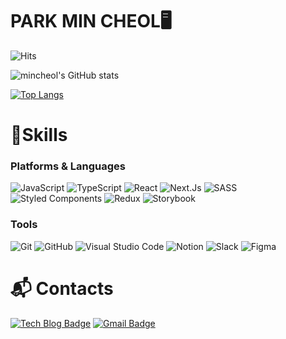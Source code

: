 # PARK MIN CHEOL🖥

![Hits](https://hits.seeyoufarm.com/api/count/incr/badge.svg?url=https%3A%2F%2Fgithub.com%2FLow-ProFiles&count_bg=%23000000&title_bg=%23000000&icon=&icon_color=%23E7E7E7&title=hits&edge_flat=false)

<div align="justify">
  
![mincheol's GitHub stats](https://github-readme-stats.vercel.app/api?username=Low-ProFiles&show_icons=true)

[![Top Langs](https://github-readme-stats.vercel.app/api/top-langs/?username=Low-ProFiles&layout=compact)](https://github.com/anuraghazra/github-readme-stats)
</div>

# 💪Skills
### Platforms & Languages
![JavaScript](https://img.shields.io/badge/JavaScript-F7DF1E.svg?&style=for-the-badge&logo=JavaScript&logoColor=black)
![TypeScript](https://img.shields.io/badge/TypeScript-3178C6.svg?&style=for-the-badge&logo=TypeScript&logoColor=white)
![React](https://img.shields.io/badge/React-61DAFB.svg?&style=for-the-badge&logo=React&logoColor=black)
![Next.Js](https://img.shields.io/badge/Next.Js-000000.svg?&style=for-the-badge&logo=Next.Js&logoColor=white)
![SASS](https://img.shields.io/badge/SASS-cc6699.svg?&style=for-the-badge&logo=sass&logoColor=white)
![Styled Components](https://img.shields.io/badge/Styledcomponents-DB7093.svg?&style=for-the-badge&logo=styled-components&logoColor=white)
![Redux](https://img.shields.io/badge/Redux-764ABC.svg?&style=for-the-badge&logo=Redux&logoColor=white)
![Storybook](https://img.shields.io/badge/Storybook-FF4785.svg?&style=for-the-badge&logo=Storybook&logoColor=white)


### Tools
![Git](https://img.shields.io/badge/Git-F05032.svg?&style=for-the-badge&logo=Git&logoColor=white)
![GitHub](https://img.shields.io/badge/Github-000000.svg?&style=for-the-badge&logo=Github&logoColor=white)
![Visual Studio Code](https://img.shields.io/badge/Visual%20Studio%20Code-007ACC.svg?&style=for-the-badge&logo=Visual%20Studio%20Code&logoColor=white)
![Notion](https://img.shields.io/badge/Notion-f5f5dc.svg?&style=for-the-badge&logo=Notion&logoColor=black)
![Slack](https://img.shields.io/badge/Slack-4a154b.svg?&style=for-the-badge&logo=Slack&logoColor=white)
![Figma](https://img.shields.io/badge/Figma-F24E1E.svg?&style=for-the-badge&logo=Figma&logoColor=white)

 
# :mailbox_with_mail: Contacts
[![Tech Blog Badge](http://img.shields.io/badge/-Tech%20blog-gray?style=flat-square&logo=velog&link=https://velog.io/@abroak07/)](https://velog.io/@abroak07/)
[![Gmail Badge](https://img.shields.io/badge/Gmail-d14836?style=flat-square&logo=Gmail&logoColor=white&link=mailto:xironysim@gmail.com)](mailto:xironysim@gmail.com)

